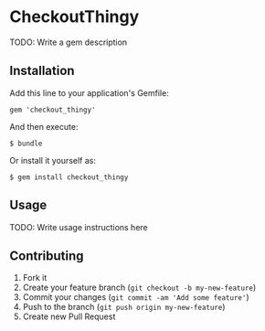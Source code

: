 # CheckoutThingy

TODO: Write a gem description

## Installation

Add this line to your application's Gemfile:

    gem 'checkout_thingy'

And then execute:

    $ bundle

Or install it yourself as:

    $ gem install checkout_thingy

## Usage

TODO: Write usage instructions here

## Contributing

1. Fork it
2. Create your feature branch (`git checkout -b my-new-feature`)
3. Commit your changes (`git commit -am 'Add some feature'`)
4. Push to the branch (`git push origin my-new-feature`)
5. Create new Pull Request
